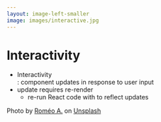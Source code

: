 ```yaml
---
layout: image-left-smaller
image: images/interactive.jpg
---
```


# Interactivity

<v-clicks>

- <span class="featured">Interactivity</span><br/>: component updates in response to user input
- update requires <span class="featured">re-render</span>
  - re-run React code with to reflect updates

</v-clicks>

<Caption>Photo by <a href="https://unsplash.com/@gronemo?utm_source=unsplash&utm_medium=referral&utm_content=creditCopyText">Roméo A.</a> on <a href="https://unsplash.com/photos/3WyOsYlocX0?utm_source=unsplash&utm_medium=referral&utm_content=creditCopyText">Unsplash</a></Caption>